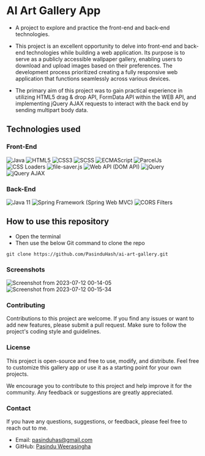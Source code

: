 # AI Art Gallery App
* A project to explore and practice the front-end and back-end technologies.


* This project is an excellent opportunity to delve into front-end and back-end technologies while building a web application. Its purpose is to serve as a publicly accessible wallpaper gallery, enabling users to download and upload images based on their preferences. The development process prioritized creating a fully responsive web application that functions seamlessly across various devices.


* The primary aim of this project was to gain practical experience in utilizing HTML5 drag & drop API, FormData API within the WEB API, and implementing jQuery AJAX requests to interact with the back end by sending multipart body data.

## Technologies used
### Front-End
![Java](https://img.shields.io/badge/Java-Language-orange)
![HTML5](https://img.shields.io/badge/HTML5-Technology-E34F26)
![CSS3](https://img.shields.io/badge/CSS3-Technology-1572B6)
![SCSS](https://img.shields.io/badge/SCSS-Technology-CC6699)
![ECMAScript](https://img.shields.io/badge/ECMAScript-Technology-F7DF1E)
![ParcelJs](https://img.shields.io/badge/ParcelJs-Tool-FAC863)
![CSS Loaders](https://img.shields.io/badge/CSS%20Loaders-Tool-FF5722)
![file-saver.js](https://img.shields.io/badge/file--saver.js-Library-00BFFF)
![Web API (DOM API)](https://img.shields.io/badge/Web%20API%20(DOM%20API)-Technology-4A90E2)
![jQuery](https://img.shields.io/badge/jQuery-Library-0769AD)
![jQuery AJAX](https://img.shields.io/badge/jQuery%20AJAX-Library-0769AD)


### Back-End
![Java 11](https://img.shields.io/badge/Java%2011-Language-orange)
![Spring Framework (Spring Web MVC)](https://img.shields.io/badge/Spring%20Framework%20(Spring%20Web%20MVC)-Framework-6DB33F)
![CORS Filters](https://img.shields.io/badge/CORS%20Filters-Technology-FFA500)

## How to use this repository

* Open the terminal
* Then use the below Git command to clone the repo
```
git clone https://github.com/PasinduHash/ai-art-gallery.git
```
### Screenshots

![Screenshot from 2023-07-12 00-14-05](https://github.com/PasinduHash/ai-art-gallery/assets/117537549/74eacb40-c95d-4098-840b-cbc2433d6baa)
![Screenshot from 2023-07-12 00-15-34](https://github.com/PasinduHash/ai-art-gallery/assets/117537549/8f5d3b4d-3354-45bb-9f12-971e28e0f3a5)



### Contributing

Contributions to this project are welcome. If you find any issues or want to add new features, please submit a pull request. Make sure to follow the project's coding style and guidelines.

### License

This project is open-source and free to use, modify, and distribute. Feel free to customize this gallery app or use it as a starting point for your own projects.

We encourage you to contribute to this project and help improve it for the community. Any feedback or suggestions are greatly appreciated.

### Contact

If you have any questions, suggestions, or feedback, please feel free to reach out to me.

- Email: [pasinduhas@gmail.com](mailto:pasinduhas@gmail.com)
- GitHub: [Pasindu Weerasingha](https://github.com/PasinduHash)
